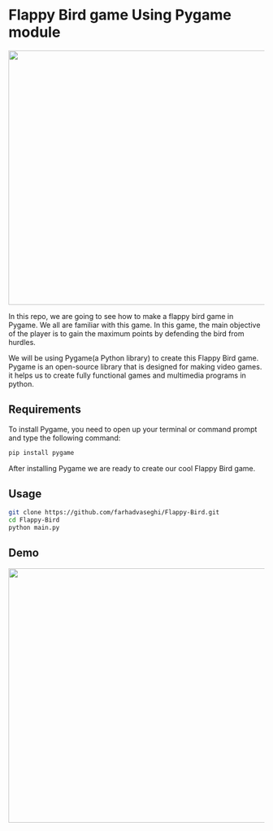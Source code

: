 
# Flappy Bird game Using Pygame module
<p align="center">
<kbd>
   <img align="center" src="https://user-images.githubusercontent.com/54831801/189435200-91d14afb-8382-417a-80da-9670188b72e4.png" width="700" height="500">
</kbd>
</p>


In this repo, we are going to see how to make a flappy bird game in Pygame.
We all are familiar with this game. In this game, the main objective of the player is to gain the maximum points by defending the bird from hurdles.

We will be using Pygame(a Python library) to create this Flappy Bird game. Pygame is an open-source library that is designed for making video games. it helps us to create fully functional games and multimedia programs in python.

## Requirements
To install Pygame, you need to open up your terminal or command prompt and type the following command:
```bash
pip install pygame
```
After installing Pygame we are ready to create our cool Flappy Bird game.

## Usage
```bash
git clone https://github.com/farhadvaseghi/Flappy-Bird.git
cd Flappy-Bird
python main.py
```
## Demo
<p align="center">
<kbd>
   <img align="center" src="https://user-images.githubusercontent.com/54831801/189435157-1a804bae-48ff-435f-85ba-96fa888e0a8b.gif" width="700" height="500">
</kbd>
</p>

